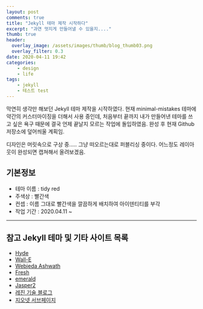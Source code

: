 ```yaml
---
layout: post
comments: true
title: "Jekyll 테마 제작 시작하다"
excerpt: "과연 멋지게 만들어낼 수 있을지...."
thumb: true
header:
  overlay_image: /assets/images/thumb/blog_thumb03.png
  overlay_filter: 0.3
date: 2020-04-11 19:42
categories:
    - design
    - life
tags:
    - jekyll
    - 테스트 test
---
```

막연히 생각만 해보던 Jekyll 테마 제작을 시작하였다. 현재 minimal-mistakes 테마에 약간의 커스터마이징을 더해서 사용 중인데, 처음부터 끝까지 내가 만들어낸 테마를 쓰고 싶은 욕구 때문에 결국 언제 끝날지 모르는 작업에 돌입하였음. 완성 후 현재 Github 저장소에 덮어씌울 계획임.

디자인은 머릿속으로 구상 중..... 그냥 떠오르는대로 퍼블리싱 중이다. 어느정도 레이아웃이 완성되면 캡쳐해서 올려보겠음.

<div class="cont-box type1 ico mt--standard">
  <h2 class="cont-box__tit">기본정보</h2>
  <ul class="bu-list--default">
    <li>테마 이름 : tidy red</li>
    <li>주색상 : 빨간색</li>
    <li>컨셉 : 이름 그대로 빨간색을 깔끔하게 배치하여 아이덴티티를 부각</li>
    <li>작업 기간 : 2020.04.11 ~ </li>
  </ul>

  <hr>

  <h2 class="cont-box__tit">참고 Jekyll 테마 및 기타 사이트 목록</h2>
  <ul class="bu-list--default">
    <li>
      <a href="https://hyde.getpoole.com/" target="_blank" title="새창열림" class="bu-link2">Hyde</a>
    </li>
    <li>
      <a href="https://wall-e-jekyll.github.io/" target="_blank" title="새창열림" class="bu-link2">Wall-E</a>
    </li>
    <li>
      <a href="https://webjeda.com/ashwath/" target="_blank" title="새창열림" class="bu-link2">Webjeda Ashwath</a>
    </li>
    <li>
      <a href="http://artemsheludko.com/fresh/" target="_blank" title="새창열림" class="bu-link2">Fresh</a>
    </li>
    <li>
      <a href="https://www.jacoporabolini.com/emerald/" target="_blank" title="새창열림" class="bu-link2">emerald</a>
    </li>
    <li>
      <a href="https://jekyller.github.io/jasper2/" target="_blank" title="새창열림" class="bu-link2">Jasper2</a>
    </li>
    <li>
      <a href="https://tech.lezhin.com/" target="_blank" title="새창열림" class="bu-link2">레진 기술 블로그</a>
    </li>
    <li>
      <a href="http://acego.net/kr/html/service/0102.html?idx=48" target="_blank" title="새창열림" class="bu-link2">지오넷 서브페이지</a>
    </li>
  </ul>
</div>